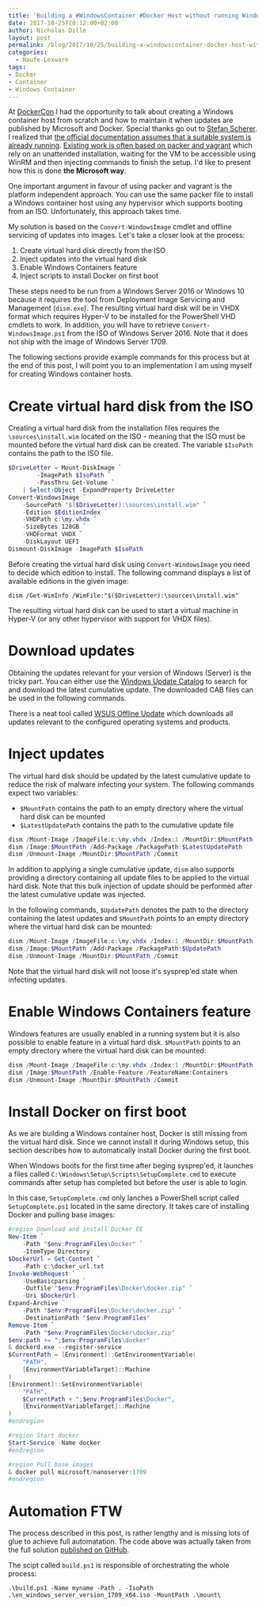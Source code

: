```yaml
---
title: 'Building a #WindowsContainer #Docker Host without running Windows Setup'
date: 2017-10-25T20:12:00+02:00
author: Nicholas Dille
layout: post
permalink: /blog/2017/10/25/building-a-windowscontainer-docker-host-without-running-windows-setup/
categories:
  - Haufe-Lexware
tags:
- Docker
- Container
- Windows Container
---
```

At [DockerCon](https://europe-2017.dockercon.com/) I had the opportunity to talk about creating a Windows container host from scratch and how to maintain it when updates are published by Microsoft and Docker. Special thanks go out to [Stefan Scherer](https://twitter.com/stefscherer). I realized that [the official documentation assumes that a suitable system is already running](https://docs.microsoft.com/en-us/virtualization/windowscontainers/). [Existing work is often based on packer and vagrant](https://github.com/StefanScherer/packer-windows) which rely on an unattended installation, waiting for the VM to be accessible using WinRM and then injecting commands to finish the setup. I'd like to present how this is done **the Microsoft way**.<!--more-->

One important argument in favour of using packer and vagrant is the platform independent approach. You can use the same packer file to install a Windows container host using any hypervisor which supports booting from an ISO. Unfortunately, this approach takes time.

My solution is based on the `Convert-WindowsImage` cmdlet and offline servicing of updates into images. Let's take a closer look at the process:

1. Create virtual hard disk directly from the ISO
2. Inject updates into the virtual hard disk
3. Enable Windows Containers feature
4. Inject scripts to install Docker on first boot

These steps need to be run from a Windows Server 2016 or Windows 10 because it requires the tool from Deployment Image Servicing and Management (`dism.exe`). The resulting virtual hard disk will be in VHDX format which requires Hyper-V to be installed for the PowerShell VHD cmdlets to work. In addition, you will have to retrieve `Convert-WindowsImage.ps1` from the ISO of Windows Server 2016. Note that it does not ship with the image of Windows Server 1709.

The following sections provide example commands for this process but at the end of this post, I will point you to an implementation I am using myself for creating Windows container hosts.

# Create virtual hard disk from the ISO

Creating a virtual hard disk from the installation files requires the `\sources\install.wim` located on the ISO - meaning that the ISO must be mounted before the virtual hard disk can be created. The variable `$IsoPath` contains the path to the ISO file.

```powershell
$DriveLetter = Mount-DiskImage `
        -ImagePath $IsoPath `
        -PassThru Get-Volume `
    | Select-Object -ExpandProperty DriveLetter
Convert-WindowsImage `
    -SourcePath "$($DriveLetter):\sources\install.wim" `
    -Edition $EditionIndex `
    -VHDPath c:\my.vhdx `
    -SizeBytes 128GB `
    -VHDFormat VHDX `
    -DiskLayout UEFI
Dismount-DiskImage -ImagePath $IsoPath
```

Before creating the virtual hard disk using `Convert-WindowsImage` you need to decide which edition to install. The following command displays a list of available editions in the given image:

```
dism /Get-WimInfo /WimFile:"$($DriveLetter):\sources\install.wim"
```

The resulting virtual hard disk can be used to start a virtual machine in Hyper-V (or any other hypervisor with support for VHDX files).

# Download updates

Obtaining the updates relevant for your version of Windows (Server) is the tricky part. You can either use the [Windows Update Catalog](https://www.catalog.update.microsoft.com) to search for and download the latest cumulative update. The downloaded CAB files can be used in the following commands.

There is a neat tool called [WSUS Offline Update](http://www.wsusoffline.net/) which downloads all updates relevant to the configured operating systems and products.

# Inject updates

The virtual hard disk should be updated by the latest cumulative update to reduce the risk of malware infecting your system. The following commands expect two variables:
- `$MountPath` contains the path to an empty directory where the virtual hard disk can be mounted
- `$LatestUpdatePath` contains the path to the cumulative update file

```powershell
dism /Mount-Image /ImageFile:c:\my.vhdx /Index:1 /MountDir:$MountPath
dism /Image:$MountPath /Add-Package /PackagePath:$LatestUpdatePath
dism /Unmount-Image /MountDir:$MountPath /Commit
```

In addition to applying a single cumulative update, `dism` also supports providing a directory containing all update files to be applied to the virtual hard disk. Note that this bulk injection of update should be performed after the latest cumulative update was injected.

In the following commands, `$UpdatePath` denotes the path to the directory containing the latest updates and `$MountPath` points to an empty directory where the virtual hard disk can be mounted:

```powershell
dism /Mount-Image /ImageFile:c:\my.vhdx /Index:1 /MountDir:$MountPath
dism /Image:$MountPath /Add-Package /PackagePath:$UpdatePath
dism /Unmount-Image /MountDir:$MountPath /Commit
```

Note that the virtual hard disk will not loose it's sysprep'ed state when infecting updates.

# Enable Windows Containers feature

Windows features are usually enabled in a running system but it is also possible to enable feature in a virtual hard disk. `$MountPath` points to an empty directory where the virtual hard disk can be mounted:

```powershell
dism /Mount-Image /ImageFile:c:\my.vhdx /Index:1 /MountDir:$MountPath
dism /Image:$MountPath /Enable-Feature /FeatureName:Containers
dism /Unmount-Image /MountDir:$MountPath /Commit
```

# Install Docker on first boot

As we are building a Windows container host, Docker is still missing from the virtual hard disk. Since we cannot install it during Windows setup, this section describes how to automatically install Docker during the first boot.

When Windows boots for the first time after beging sysprep'ed, it launches a files called `C:\Windows\Setup\Scripts\SetupComplete.cmd` to execute commands after setup has completed but before the user is able to login.

In this case, `SetupComplete.cmd` only lanches a PowerShell script called `SetupComplete.ps1` located in the same directory. It takes care of installing Docker and pulling base images:

```powershell
#region Download and install Docker EE
New-Item `
    -Path "$env:ProgramFiles\Docker" `
    -ItemType Directory
$DockerUrl = Get-Content `
    -Path c:\docker_url.txt
Invoke-WebRequest `
    -UseBasicparsing `
    -Outfile "$env:ProgramFiles\Docker\docker.zip" `
    -Uri $DockerUrl
Expand-Archive `
    -Path "$env:ProgramFiles\Docker\docker.zip" `
    -DestinationPath "$env:ProgramFiles"
Remove-Item `
    -Path "$env:ProgramFiles\Docker\docker.zip"
$env:path += ";$env:ProgramFiles\docker"
& dockerd.exe --register-service
$CurrentPath = [Environment]::GetEnvironmentVariable(
    "PATH",
    [EnvironmentVariableTarget]::Machine
)
[Environment]::SetEnvironmentVariable(
    "PATH",
    $CurrentPath + ";$env:ProgramFiles\Docker",
    [EnvironmentVariableTarget]::Machine
)
#endregion

#region Start docker
Start-Service -Name docker
#endregion

#region Pull base images
& docker pull microsoft/nanoserver:1709
#endregion
```

# Automation FTW

The process described in this post, is rather lengthy and is missing lots of glue to achieve full automatation. The code above was actually taken from the full solution [published on GitHub](https://github.com/nicholasdille/docker-host-windows).

The scipt called `build.ps1` is responsible of orchestrating the whole process: 

```
.\build.ps1 -Name myname -Path . -IsoPath .\en_windows_server_version_1709_x64.iso -MountPath .\mount\
```